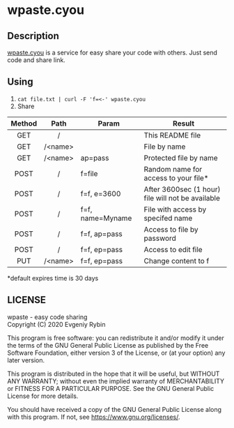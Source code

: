 # wpaste.cyou
## Description
[wpaste.cyou](https://wpaste.cyou) is a service for easy share your code with others. Just send code and share link.

## Using

1. `cat file.txt | curl -F 'f=<-' wpaste.cyou`
2. Share

| Method   | Path   | Param | Result |
|:--------:|:------:|--------|--------|
|GET       |/       |        |This README file
|GET       |/\<name>|        |File by name
|GET       |/\<name>|ap=pass |Protected file by name 
|POST      |/       |f=file  |Random name for access to your file*
|POST      |/       |f=f, e=3600  |After 3600sec (1 hour) file will not be available
|POST      |/       |f=f, name=Myname  |File with access by specifed name
|POST      |/       |f=f, ap=pass | Access to file by password
|POST      |/       |f=f, ep=pass | Access to edit file
|PUT       |/\<name>|f=f, ep=pass | Change content to f
*default expires time is 30 days

## LICENSE
wpaste - easy code sharing  
Copyright (C) 2020  Evgeniy Rybin

This program is free software: you can redistribute it and/or modify
it under the terms of the GNU General Public License as published by
the Free Software Foundation, either version 3 of the License, or
(at your option) any later version.

This program is distributed in the hope that it will be useful,
but WITHOUT ANY WARRANTY; without even the implied warranty of
MERCHANTABILITY or FITNESS FOR A PARTICULAR PURPOSE.  See the
GNU General Public License for more details.

You should have received a copy of the GNU General Public License
along with this program.  If not, see <https://www.gnu.org/licenses/>.